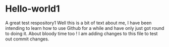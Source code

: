 # Hello-world1
A great test respository1
Well this is a bit of text about me, I have been intending to learn how to use Github for a while and have only just got round to doing it. About bloody time too !
I am adding changes to this file to test out commit changes.
